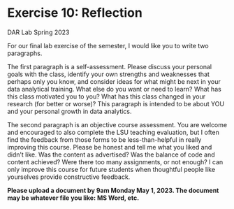 Exercise 10: Reflection
================
DAR Lab
Spring 2023

For our final lab exercise of the semester, I would like you to write
two paragraphs.

The first paragraph is a self-assessment. Please discuss your personal
goals with the class, identify your own strengths and weaknesses that
perhaps only you know, and consider ideas for what might be next in your
data analytical training. What else do you want or need to learn? What
has this class motivated you to you? What has this class changed in your
research (for better or worse)? This paragraph is intended to be about
YOU and your personal growth in data analytics.

The second paragraph is an objective course assessment. You are welcome
and encouraged to also complete the LSU teaching evaluation, but I often
find the feedback from those forms to be less-than-helpful in really
improving this course. Please be honest and tell me what you liked and
didn’t like. Was the content as advertised? Was the balance of code and
content achieved? Were there too many assignments, or not enough? I can
only improve this course for future students when thoughtful people like
yourselves provide constructive feedback.

**Please upload a document by 9am Monday May 1, 2023. The document may
be whatever file you like: MS Word, etc.**

